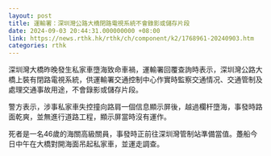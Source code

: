 ```yaml
---
layout: post
title: 運輸署：深圳灣公路大橋閉路電視系統不會錄影或儲存片段
date: 2024-09-03 20:44:31.000000000 +08:00
link: https://news.rthk.hk/rthk/ch/component/k2/1768961-20240903.htm
categories: rthk
---
```


深圳灣大橋昨晚發生私家車墮海致命車禍，運輸署回覆查詢時表示，深圳灣公路大橋上裝有閉路電視系統，供運輸署交通控制中心作實時監察交通情况、交通管制及處理交通事故用途，不會錄影或儲存片段。

警方表示，涉事私家車失控撞向路肩一個信息顯示屏後，越過欄杆墮海，事發時路面乾爽，並無進行道路工程，顯示屏當時沒有運作。

死者是一名46歲的海關高級關員，事發時正前往深圳灣管制站準備當值。躉船今日中午在大橋對開海面吊起私家車，並運走調查。
